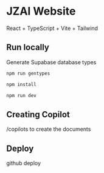 # JZAI Website

React + TypeScript + Vite + Tailwind

## Run locally

Generate Supabase database types

```bash
npm run gentypes
```

```bash
npm install
```

```bash
npm run dev
```

## Creating Copilot
/copilots to create the documents


## Deploy
github deploy
